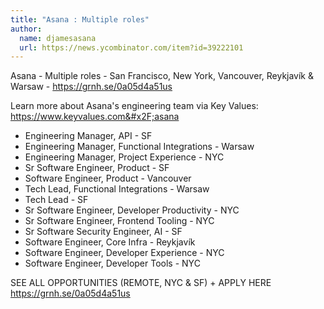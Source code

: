 ```yaml
---
title: "Asana : Multiple roles"
author:
  name: djamesasana
  url: https://news.ycombinator.com/item?id=39222101
---
```

Asana - Multiple roles - San Francisco, New York, Vancouver, Reykjavík &amp; Warsaw - <a href="https:&#x2F;&#x2F;grnh.se&#x2F;0a05d4a51us" rel="nofollow">https:&#x2F;&#x2F;grnh.se&#x2F;0a05d4a51us</a>

Learn more about Asana&#x27;s engineering team via Key Values: <a href="https:&#x2F;&#x2F;www.keyvalues.com&#x2F;asana" rel="nofollow">https:&#x2F;&#x2F;www.keyvalues.com&#x2F;asana</a>

- Engineering Manager, API - SF
- Engineering Manager, Functional Integrations - Warsaw
- Engineering Manager, Project Experience - NYC
- Sr Software Engineer, Product - SF
- Software Engineer, Product - Vancouver
- Tech Lead, Functional Integrations - Warsaw
- Tech Lead - SF
- Sr Software Engineer, Developer Productivity - NYC
- Sr Software Engineer, Frontend Tooling - NYC
- Sr Software Security Engineer, AI - SF
- Software Engineer, Core Infra - Reykjavík
- Software Engineer, Developer Experience - NYC
- Software Engineer, Developer Tools - NYC

SEE ALL OPPORTUNITIES (REMOTE, NYC &amp; SF) + APPLY HERE <a href="https:&#x2F;&#x2F;grnh.se&#x2F;0a05d4a51us" rel="nofollow">https:&#x2F;&#x2F;grnh.se&#x2F;0a05d4a51us</a>
